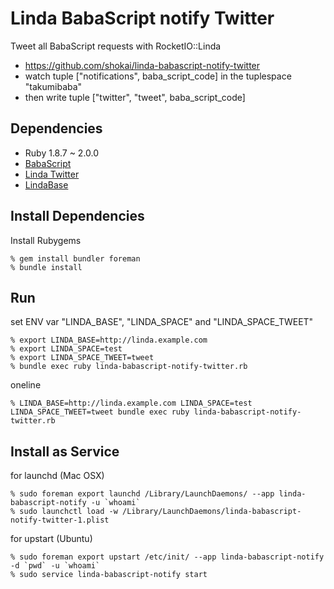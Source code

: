 Linda BabaScript notify Twitter
===============================
Tweet all BabaScript requests with RocketIO::Linda

* https://github.com/shokai/linda-babascript-notify-twitter
* watch tuple ["notifications", baba_script_code] in the tuplespace "takumibaba"
* then write tuple ["twitter", "tweet", baba_script_code]


Dependencies
------------
- Ruby 1.8.7 ~ 2.0.0
- [BabaScript](https://github.com/masuilab/babascript)
- [Linda Twitter](https://github.com/shokai/linda-twitter)
- [LindaBase](https://github.com/shokai/linda-base)


Install Dependencies
--------------------

Install Rubygems

    % gem install bundler foreman
    % bundle install


Run
---

set ENV var "LINDA_BASE", "LINDA_SPACE" and "LINDA_SPACE_TWEET"

    % export LINDA_BASE=http://linda.example.com
    % export LINDA_SPACE=test
    % export LINDA_SPACE_TWEET=tweet
    % bundle exec ruby linda-babascript-notify-twitter.rb


oneline

    % LINDA_BASE=http://linda.example.com LINDA_SPACE=test LINDA_SPACE_TWEET=tweet bundle exec ruby linda-babascript-notify-twitter.rb


Install as Service
------------------

for launchd (Mac OSX)

    % sudo foreman export launchd /Library/LaunchDaemons/ --app linda-babascript-notify -u `whoami`
    % sudo launchctl load -w /Library/LaunchDaemons/linda-babascript-notify-twitter-1.plist


for upstart (Ubuntu)

    % sudo foreman export upstart /etc/init/ --app linda-babascript-notify -d `pwd` -u `whoami`
    % sudo service linda-babascript-notify start
